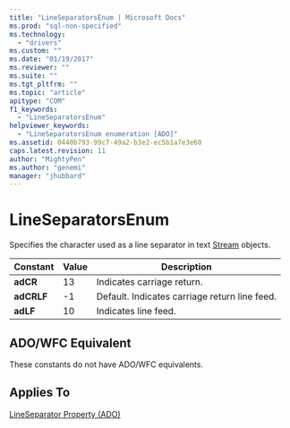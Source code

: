 ```yaml
---
title: "LineSeparatorsEnum | Microsoft Docs"
ms.prod: "sql-non-specified"
ms.technology:
  - "drivers"
ms.custom: ""
ms.date: "01/19/2017"
ms.reviewer: ""
ms.suite: ""
ms.tgt_pltfrm: ""
ms.topic: "article"
apitype: "COM"
f1_keywords: 
  - "LineSeparatorsEnum"
helpviewer_keywords: 
  - "LineSeparatorsEnum enumeration [ADO]"
ms.assetid: 0440b793-99c7-49a2-b3e2-ec5b1a7e3e60
caps.latest.revision: 11
author: "MightyPen"
ms.author: "genemi"
manager: "jhubbard"
---
```

# LineSeparatorsEnum
Specifies the character used as a line separator in text [Stream](../../../ado/reference/ado-api/stream-object-ado.md) objects.  
  
|Constant|Value|Description|  
|--------------|-----------|-----------------|  
|**adCR**|13|Indicates carriage return.|  
|**adCRLF**|-1|Default. Indicates carriage return line feed.|  
|**adLF**|10|Indicates line feed.|  
  
## ADO/WFC Equivalent  
 These constants do not have ADO/WFC equivalents.  
  
## Applies To  
 [LineSeparator Property (ADO)](../../../ado/reference/ado-api/lineseparator-property-ado.md)